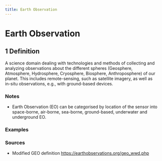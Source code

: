 ```yaml
---
title: Earth Observation
---
```


# Earth Observation

## 1 Definition

A science domain dealing with technologies and methods of collecting and analyzing observations about the different spheres (Geosphere, Atmosphere, Hydrosphere, Cryosphere, Biosphere, Anthroposphere) of our planet. This includes remote-sensing, such as satellite imagery, as well as in-situ observations, e.g., with ground-based devices.

### Notes 
- Earth Observation (EO) can be categorised by location of the sensor into space-borne, air-borne, sea-borne, ground-based, underwater and underground EO.

### Examples 

### Sources
- Modified GEO definition https://earthobservations.org/geo_wwd.php
